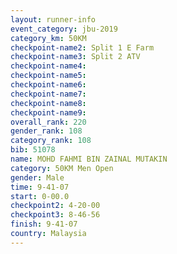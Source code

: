 ```yaml
---
layout: runner-info 
event_category: jbu-2019 
category_km: 50KM 
checkpoint-name2: Split 1 E Farm 
checkpoint-name3: Split 2 ATV 
checkpoint-name4: 
checkpoint-name5: 
checkpoint-name6: 
checkpoint-name7: 
checkpoint-name8: 
checkpoint-name9: 
overall_rank: 220
gender_rank: 108
category_rank: 108
bib: 51078
name: MOHD FAHMI BIN ZAINAL MUTAKIN
category: 50KM Men Open
gender: Male
time: 9-41-07
start: 0-00.0
checkpoint2: 4-20-00
checkpoint3: 8-46-56
finish: 9-41-07
country: Malaysia
---
```

